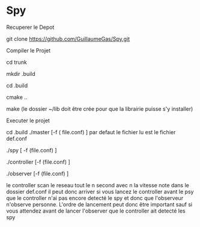 Spy
===

Recuperer le Depot

  git clone https://github.com/GuillaumeGas/Spy.git
  
  
Compiler le Projet

  cd trunk
  
  mkdir .build
  
  cd .build
  
  cmake ..
  
  make (le dossier ~/lib doit être crée pour que la librairie puisse s'y installer)
  
  
Executer le projet

  
  cd .build
  ./master [-f ( file.conf) ] par defaut le fichier lu est le fichier def.conf
  
  ./spy [ -f (file.conf) ]
  
  ./controller [-f (file.conf) ]
  
  ./observer [-f (file.conf) ]
  
  le controller scan le reseau tout le n second avec n la vitesse note dans le dossier def.conf
  il peut donc arriver si vous lancez le controller avant le psy que le controller n'ai pas encore detecté le spy 
  et donc que l'observeur n'observe personne. L'ordre de lancement peut donc être important sauf si vous attendez avant
  de lancer l'observer que le controller ait detecté les spy 

